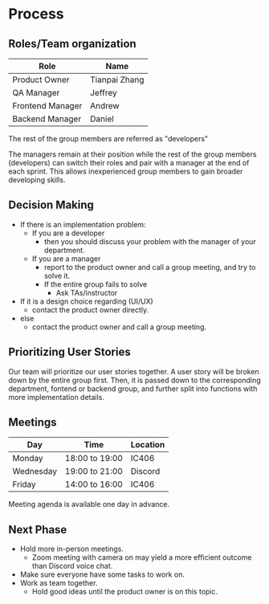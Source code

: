 # Process

## Roles/Team organization

| Role             | Name          |
| ---------------- | ------------- |
| Product Owner    | Tianpai Zhang |
| QA Manager       | Jeffrey       |
| Frontend Manager | Andrew        |
| Backend Manager  | Daniel        |

The rest of the group members are referred as "developers"

The managers remain at their position while the rest of the group members (developers) can switch their roles and pair with a manager at the end of each sprint. This allows inexperienced group members to gain broader developing skills.

## Decision Making

- If there is an implementation problem:
  - If you are a developer
    - then you should discuss your problem with the manager of your department.
  - If you are a manager
    - report to the product owner and call a group meeting, and try to solve it.
    - If the entire group fails to solve
      - Ask TAs/instructor
- If it is a design choice regarding (UI/UX)
  - contact the product owner directly.
- else
  - contact the product owner and call a group meeting.

## Prioritizing User Stories

Our team will prioritize our user stories together. A user story will be broken down by the entire group first. Then, it is passed down to the corresponding department, fontend or backend group, and further split into functions with more implementation details.

## Meetings

| Day       | Time           | Location |
| --------- | -------------- | -------- |
| Monday    | 18:00 to 19:00 | IC406    |
| Wednesday | 19:00 to 21:00 | Discord  |
| Friday    | 14:00 to 16:00 | IC406    |

Meeting agenda is available one day in advance.

## Next Phase

- Hold more in-person meetings.
  - Zoom meeting with camera on may yield a more efficient outcome than Discord voice chat.
- Make sure everyone have some tasks to work on. 
- Work as team together.
  - Hold good ideas until the product owner is on this topic.
